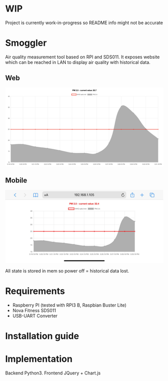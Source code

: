 # WIP
Project is currently work-in-progress so README info might not be accurate

# Smoggler
Air quality measurement tool based on RPI and SDS011. It exposes website which can be reached
in LAN to display air quality with historical data.

## Web
![alt text](https://github.com/jakubbujny/smoggler/blob/main/readme/web.png?raw=true)

## Mobile
![alt text](https://github.com/jakubbujny/smoggler/blob/main/readme/mobile.jpg?raw=true)


All state is stored in mem so power off = historical data lost.

# Requirements
* Raspberry PI (tested with RPI3 B, Raspbian Buster Lite)
* Nova Fitness SDS011 
* USB-UART Converter

# Installation guide

# Implementation
Backend Python3. 
Frontend JQuery + Chart.js
